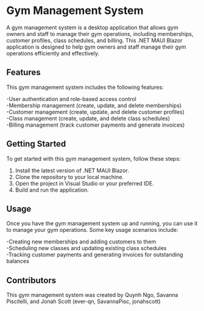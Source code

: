 # Gym Management System

A gym management system is a desktop application that allows gym owners and staff to manage their gym operations, including memberships, customer profiles, class schedules, and billing. This .NET MAUI Blazor application is designed to help gym owners and staff manage their gym operations efficiently and effectively.

## Features ##

This gym management system includes the following features:

-User authentication and role-based access control <br>
-Membership management (create, update, and delete memberships) <br>
-Customer management (create, update, and delete customer profiles) <br>
-Class management (create, update, and delete class schedules) <br>
-Billing management (track customer payments and generate invoices) <br>

## Getting Started ##

To get started with this gym management system, follow these steps:

1. Install the latest version of .NET MAUI Blazor. <br>
2. Clone the repository to your local machine. <br>
3. Open the project in Visual Studio or your preferred IDE. <br>
4. Build and run the application. <br>

## Usage ##

Once you have the gym management system up and running, you can use it to manage your gym operations. Some key usage scenarios include:

-Creating new memberships and adding customers to them <br>
-Scheduling new classes and updating existing class schedules <br>
-Tracking customer payments and generating invoices for outstanding balances <br>

## Contributors ##

This gym management system was created by Quynh Ngo, Savanna Piscitelli, and Jonah Scott (ever-qn, SavannaPisc, jonahscott)
